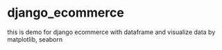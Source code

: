 # django_ecommerce
this is demo for django ecommerce with dataframe and visualize data by matplotlib, seaborn
